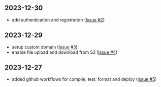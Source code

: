 ## 2023-12-30

- add authentication and registration ([Issue #2](https://github.com/Arvid-L/ecclesia_db/issues/2))

## 2023-12-29

- setup custom domain ([Issue #3](https://github.com/Arvid-L/ecclesia_db/issues/3))
- enable file upload and download from S3 ([Issue #4](https://github.com/Arvid-L/ecclesia_db/issues/4))

## 2023-12-27

- added github workflows for compile, test, format and deploy ([Issue #5](https://github.com/Arvid-L/ecclesia_db/issues/5))
